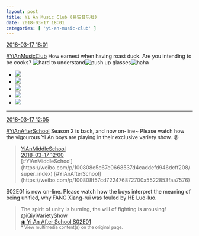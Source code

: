 ```yaml
---
layout: post
title: Yi An Music Club (易安音乐社)
date: 2018-03-17 18:01
categories: [ 'yi-an-music-club' ]
---
```


<div class="weibo-info">
  <a href="https://weibo.com/6094546964/G7Oomi37p">2018-03-17 18:01</a>
</div>

[#YiAnMusicClub](https://weibo.com/p/100808beae2e3e05b17b64f63ebedca39f19b2/super_index) How earnest when having roast duck. Are you intending to be cooks? ![hard to understand](https://img.t.sinajs.cn/t4/appstyle/expression/ext/normal/3c/moren_feijie_org.png)![push up glasses](https://img.t.sinajs.cn/t4/appstyle/expression/ext/normal/fc/moren_bbjdnew_org.png)![haha](https://img.t.sinajs.cn/t4/appstyle/expression/ext/normal/6a/laugh.gif)

<!-- more -->

<ul class="weibo-pic-list-2">
  <li class="weibo-pic">
    <a href="https://wx2.sinaimg.cn/mw690/006Es64Aly1fpfyufdik0j30qo141jyh.jpg"><img src="https://wx2.sinaimg.cn/thumb150/006Es64Aly1fpfyufdik0j30qo141jyh.jpg"/></a>
  </li>
  <li class="weibo-pic">
    <a href="https://wx1.sinaimg.cn/mw690/006Es64Aly1fpfyufrf28j30qo141444.jpg"><img src="https://wx1.sinaimg.cn/thumb150/006Es64Aly1fpfyufrf28j30qo141444.jpg"/></a>
  </li>
  <li class="weibo-pic">
    <a href="https://wx1.sinaimg.cn/mw690/006Es64Aly1fpfyuesqovj31jk2bc7wk.jpg"><img src="https://wx1.sinaimg.cn/thumb150/006Es64Aly1fpfyuesqovj31jk2bc7wk.jpg"/></a>
  </li>
  <li class="weibo-pic">
    <a href="https://wx4.sinaimg.cn/mw690/006Es64Aly1fpfyuh0d9wj31jk2bchdw.jpg"><img src="https://wx4.sinaimg.cn/thumb150/006Es64Aly1fpfyuh0d9wj31jk2bchdw.jpg"/></a>
  </li>
  <li class="weibo-pic">
    <a href="https://wx3.sinaimg.cn/mw690/006Es64Aly1fpfyuitnxhj32bc1jkqv8.jpg"><img src="https://wx3.sinaimg.cn/thumb150/006Es64Aly1fpfyuitnxhj32bc1jkqv8.jpg"/></a>
  </li>
</ul>

---

<div class="weibo-info">
  <a href="https://weibo.com/6094546964/G7M3YElA1">2018-03-17 12:05</a>
</div>

[#YiAnAfterSchool](https://weibo.com/p/100808f57cd722476872700a5522853faa7576) Season 2 is back, and now on-line~ Please watch how the vigourous Yi An boys are playing in their exclusive variety show. :stuck_out_tongue_winking_eye:

> <div class="weibo-post-name">
>   <a href="https://weibo.com/yianschool">YiAnMiddleSchool</a>
> </div>
> <div class="weibo-info">
>   <a href="https://weibo.com/6074218720/G7M28zBnd">2018-03-17 12:00</a>
> </div>
> [#YiAnMiddleSchool](https://weibo.com/p/100808e5c67e0668537d4caddefd946dcff208/super_index) [#YiAnAfterSchool](https://weibo.com/p/100808f57cd722476872700a5522853faa7576)  
S02E01 is now on-line. Please watch how the boys interpret the meaning of being unified, why FANG Xiang-rui was fouled by HE Luo-luo.  
> The spirit of unity is burning, the will of fighting is arousing!  
> [@iQiyiVarietyShow](https://weibo.com/qiyizongyi)  
> [◉ Yi An After School S02E01](http://www.iqiyi.com/v_19rrbdsxj8.html)  
> <small>* View multimedia content(s) on the original page.</small>
